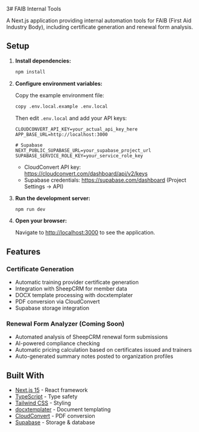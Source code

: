 3# FAIB Internal Tools

A Next.js application providing internal automation tools for FAIB (First Aid Industry Body), including certificate generation and renewal form analysis.

## Setup

1. **Install dependencies:**
   ```bash
   npm install
   ```

2. **Configure environment variables:**

   Copy the example environment file:
   ```bash
   copy .env.local.example .env.local
   ```

   Then edit `.env.local` and add your API keys:
   ```
   CLOUDCONVERT_API_KEY=your_actual_api_key_here
   APP_BASE_URL=http://localhost:3000

   # Supabase
   NEXT_PUBLIC_SUPABASE_URL=your_supabase_project_url
   SUPABASE_SERVICE_ROLE_KEY=your_service_role_key
   ```

   - CloudConvert API key: https://cloudconvert.com/dashboard/api/v2/keys
   - Supabase credentials: https://supabase.com/dashboard (Project Settings → API)

3. **Run the development server:**
   ```bash
   npm run dev
   ```

4. **Open your browser:**

   Navigate to [http://localhost:3000](http://localhost:3000) to see the application.

## Features

### Certificate Generation
- Automatic training provider certificate generation
- Integration with SheepCRM for member data
- DOCX template processing with docxtemplater
- PDF conversion via CloudConvert
- Supabase storage integration

### Renewal Form Analyzer (Coming Soon)
- Automated analysis of SheepCRM renewal form submissions
- AI-powered compliance checking
- Automatic pricing calculation based on certificates issued and trainers
- Auto-generated summary notes posted to organization profiles

## Built With

- [Next.js 15](https://nextjs.org/) - React framework
- [TypeScript](https://www.typescriptlang.org/) - Type safety
- [Tailwind CSS](https://tailwindcss.com/) - Styling
- [docxtemplater](https://docxtemplater.com/) - Document templating
- [CloudConvert](https://cloudconvert.com/) - PDF conversion
- [Supabase](https://supabase.com/) - Storage & database
